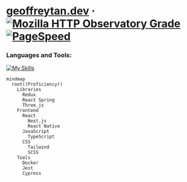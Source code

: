 # [geoffreytan.dev](https://geoffreytan.dev/) &middot; [![Mozilla HTTP Observatory Grade](https://img.shields.io/mozilla-observatory/grade/geoffreytan.dev)](https://observatory.mozilla.org/analyze/geoffreytan.dev) [![PageSpeed](https://img.shields.io/badge/pagespeed-blue)](https://pagespeed.web.dev/report?url=https%3A%2F%2Fgeoffreytan.dev%2F&form_factor=desktop)

<!-- - 👋 Hi, I’m @geoffrey-tan
- 👀 I’m interested in ...
- 🌱 I’m currently learning ...
- 💞️ I’m looking to collaborate on ...
- 📫 How to reach me ... -->

<!---
geoffrey-tan/geoffrey-tan is a ✨ special ✨ repository because its `README.md` (this file) appears on your GitHub profile.
You can click the Preview link to take a look at your changes.
--->

### Languages and Tools:
[![My Skills](https://skillicons.dev/icons?i=ts,react,next,jest,docker,gcp,nginx)](https://geoffreytan.dev/)

```mermaid
mindmap
  root((Proficiency))
    Libraries
      Redux
      React Spring
      Three.js
    Frontend
      React
        Next.js
        React Native
      JavaScript
        TypeScript
      CSS
        Tailwind
        SCSS
    Tools
      Docker
      Jest
      Cypress
```
